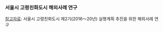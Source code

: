 ### 서울시 고령친화도시 해외사례 연구
[참고자료](https://afc.welfare.seoul.kr/files/Seoul,2014_AFC_2th_Case_Study.pdf): 서울시 고령친화도시 제2기(2016～20년) 실행계획 추진을 위한 해외사례 연구

